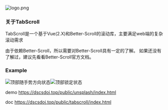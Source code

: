 ![logo.png](https://i.loli.net/2019/03/07/5c810fe69e23c.png)

### 关于TabScroll
TabScroll是一个基于Vue(2.X)和Better-Scroll的滚动库，主要满足web端的复杂滚动需求

由于依赖Better-Scroll，所以需要对Better-Scroll具有一定的了解。 如果还没有了解过，建议先看看Better-Scroll官方文档。



### Example

![顶部随手势方向状态](https://i.loli.net/2019/03/09/5c83c3df1c52a.gif)![顶部锁定状态](https://i.loli.net/2019/03/11/5c85d04d00c84.gif)


demo
https://dscsdoj.top/public/unsplash/index.html

doc
https://dscsdoj.top/public/tabscroll/index.html 